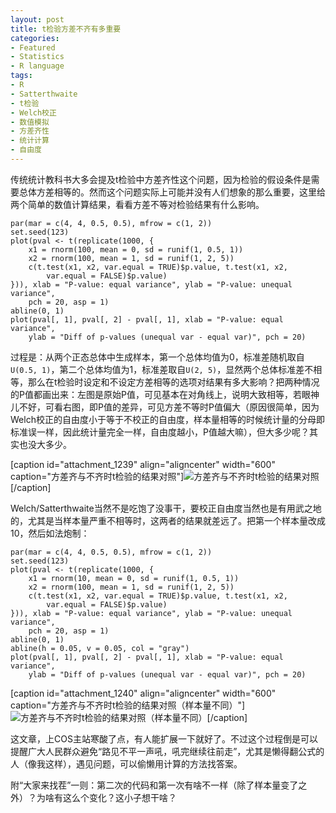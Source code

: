 ```yaml
---
layout: post
title: t检验方差不齐有多重要
categories:
- Featured
- Statistics
- R language
tags:
- R
- Satterthwaite
- t检验
- Welch校正
- 数值模拟
- 方差齐性
- 统计计算
- 自由度
---
```


传统统计教科书大多会提及t检验中方差齐性这个问题，因为检验的假设条件是需要总体方差相等的。然而这个问题实际上可能并没有人们想象的那么重要，这里给两个简单的数值计算结果，看看方差不等对检验结果有什么影响。

    
    par(mar = c(4, 4, 0.5, 0.5), mfrow = c(1, 2))
    set.seed(123)
    plot(pval <- t(replicate(1000, {
        x1 = rnorm(100, mean = 0, sd = runif(1, 0.5, 1))
        x2 = rnorm(100, mean = 1, sd = runif(1, 2, 5))
        c(t.test(x1, x2, var.equal = TRUE)$p.value, t.test(x1, x2,
            var.equal = FALSE)$p.value)
    })), xlab = "P-value: equal variance", ylab = "P-value: unequal variance",
        pch = 20, asp = 1)
    abline(0, 1)
    plot(pval[, 1], pval[, 2] - pval[, 1], xlab = "P-value: equal variance",
        ylab = "Diff of p-values (unequal var - equal var)", pch = 20)
    


过程是：从两个正态总体中生成样本，第一个总体均值为0，标准差随机取自`U(0.5, 1)`，第二个总体均值为1，标准差取自`U(2, 5)`，显然两个总体标准差不相等，那么在t检验时设定和不设定方差相等的选项对结果有多大影响？把两种情况的P值都画出来：左图是原始P值，可见基本在对角线上，说明大致相等，若眼神儿不好，可看右图，即P值的差异，可见方差不等时P值偏大（原因很简单，因为Welch校正的自由度小于等于不校正的自由度，样本量相等的时候统计量的分母即标准误一样，因此统计量完全一样，自由度越小，P值越大嘛），但大多少呢？其实也没大多少。

[caption id="attachment_1239" align="aligncenter" width="600" caption="方差齐与不齐时t检验的结果对照"]![方差齐与不齐时t检验的结果对照](http://yihui.name/cn/wp-content/uploads/2010/01/t-test-unequal-variance.png)[/caption]

Welch/Satterthwaite当然不是吃饱了没事干，要校正自由度当然也是有用武之地的，尤其是当样本量严重不相等时，这两者的结果就差远了。把第一个样本量改成10，然后如法炮制：

    
    par(mar = c(4, 4, 0.5, 0.5), mfrow = c(1, 2))
    set.seed(123)
    plot(pval <- t(replicate(1000, {
        x1 = rnorm(10, mean = 0, sd = runif(1, 0.5, 1))
        x2 = rnorm(100, mean = 1, sd = runif(1, 2, 5))
        c(t.test(x1, x2, var.equal = TRUE)$p.value, t.test(x1, x2,
            var.equal = FALSE)$p.value)
    })), xlab = "P-value: equal variance", ylab = "P-value: unequal variance",
        pch = 20, asp = 1)
    abline(0, 1)
    abline(h = 0.05, v = 0.05, col = "gray")
    plot(pval[, 1], pval[, 2] - pval[, 1], xlab = "P-value: equal variance",
        ylab = "Diff of p-values (unequal var - equal var)", pch = 20)
    


[caption id="attachment_1240" align="aligncenter" width="600" caption="方差齐与不齐时t检验的结果对照（样本量不同）"]![方差齐与不齐时t检验的结果对照（样本量不同）](http://yihui.name/cn/wp-content/uploads/2010/01/t-test-unequal-variance-sample-size.png)[/caption]

这文章，上COS主站寒酸了点，有人能扩展一下就好了。不过这个过程倒是可以提醒广大人民群众避免“路见不平一声吼，吼完继续往前走”，尤其是懒得翻公式的人（像我这样），遇见问题，可以偷懒用计算的方法找答案。

附“大家来找茬”一则：第二次的代码和第一次有啥不一样（除了样本量变了之外）？为啥有这么个变化？这小子想干啥？
